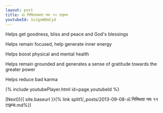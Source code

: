 ```yaml
---
layout: post
title: ॐ निमितास्थता नमः ११ टाइम्स
youtubeId: 1xJgoW0mCy4
---
```

 
 
Helps get goodness, bliss and peace and God's blessings
 
Helps remain focused, help generate inner energy 
 
Helps boost physical and mental health 
 
Helps remain grounded and generates a sense of gratitude towards the greater power 
 
Helps reduce bad karma
 
 
 
 


{% include youtubePlayer.html id=page.youtubeId %}
 
[Next]({{ site.baseurl }}{% link  split1/_posts/2013-09-08-ॐ निमिथया नमः ११ टाइम्स.md%})
 
